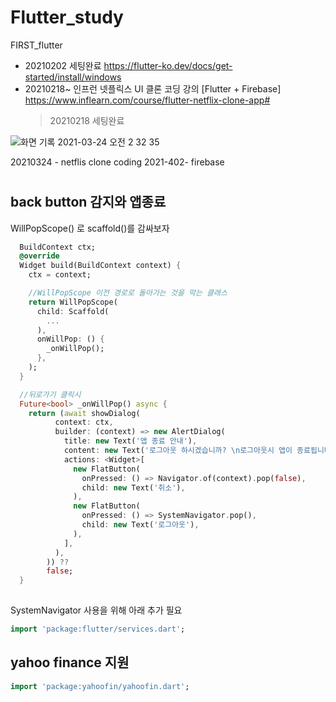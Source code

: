 # Flutter_study
FIRST_flutter 

- 20210202 세팅완료 https://flutter-ko.dev/docs/get-started/install/windows
- 20210218~ 인프런 넷플릭스 UI 클론 코딩 강의 [Flutter + Firebase]
  https://www.inflearn.com/course/flutter-netflix-clone-app#
  >20210218 세팅완료

![화면 기록 2021-03-24 오전 2 32 35](https://user-images.githubusercontent.com/48319693/112191467-64687280-8c49-11eb-907e-6b0ec94bf267.gif)

20210324 - netflis clone coding
2021-402- firebase 



#

## back button 감지와 앱종료
WillPopScope() 로 scaffold()를 감싸보자

``` Dart 
  BuildContext ctx;
  @override
  Widget build(BuildContext context) {
    ctx = context;

    //WillPopScope 이전 경로로 돌아가는 것을 막는 클래스
    return WillPopScope(
      child: Scaffold(
        ...
      ),
      onWillPop: () {
        _onWillPop();
      },
    );
  }

  //뒤로가기 클릭시 
  Future<bool> _onWillPop() async {
    return (await showDialog(
          context: ctx,
          builder: (context) => new AlertDialog(
            title: new Text('앱 종료 안내'),
            content: new Text('로그아웃 하시겠습니까? \n로그아웃시 앱이 종료됩니다.'),
            actions: <Widget>[
              new FlatButton(
                onPressed: () => Navigator.of(context).pop(false),
                child: new Text('취소'),
              ),
              new FlatButton(
                onPressed: () => SystemNavigator.pop(),
                child: new Text('로그아웃'),
              ),
            ],
          ),
        )) ??
        false;
  }
  
```
SystemNavigator 사용을 위해 아래 추가 필요
``` dart
import 'package:flutter/services.dart';
```

## yahoo finance 지원
``` dart
import 'package:yahoofin/yahoofin.dart';
```
